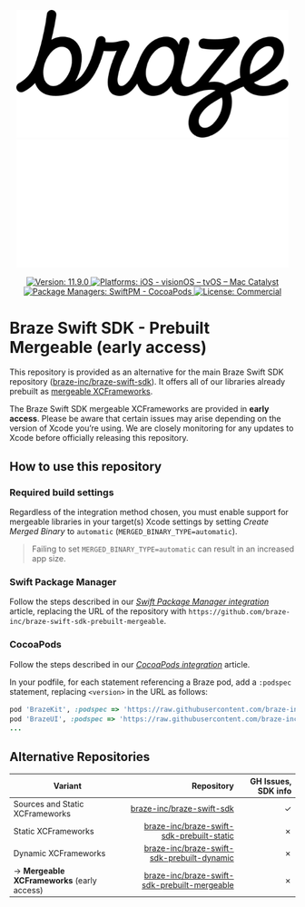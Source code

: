 <p align="center">
  <img width="480" alt="Braze Logo" src=".github/assets/logo-light.png#gh-light-mode-only" />
  <img width="480" alt="Braze Logo" src=".github/assets/logo-dark.png#gh-dark-mode-only" />
</p>

<p align="center">
  <a href="https://github.com/braze-inc/braze-swift-sdk/releases">
    <img src="https://badgen.net/badge/version/11.9.0/blue" alt="Version: 11.9.0">
  </a>
  <a href="#">
    <img src="https://badgen.net/badge/platforms/iOS%20%7C%20visionOS%20%7C%20tvOS%20%7C%20Mac%20Catalyst/orange"
      alt="Platforms: iOS - visionOS – tvOS – Mac Catalyst">
  </a>
  <a href="#">
    <img src="https://badgen.net/badge/package%20managers/SwiftPM%20%7C%20CocoaPods/green" alt="Package Managers: SwiftPM - CocoaPods">
  </a>
  <a href="https://github.com/braze-inc/braze-swift-sdk/blob/main/LICENSE">
    <img src="https://badgen.net/badge/license/Commercial/black" alt="License: Commercial">
  </a>
</p>

# Braze Swift SDK - Prebuilt Mergeable (early access)

This repository is provided as an alternative for the main Braze Swift SDK repository ([braze-inc/braze-swift-sdk]). It offers all of our libraries already prebuilt as [mergeable XCFrameworks](https://developer.apple.com/documentation/xcode/configuring-your-project-to-use-mergeable-libraries).

The Braze Swift SDK mergeable XCFrameworks are provided in **early access**. Please be aware that certain issues may arise depending on the version of Xcode you’re using. We are closely monitoring for any updates to Xcode before officially releasing this repository.

## How to use this repository

### Required build settings

Regardless of the integration method chosen, you must enable support for mergeable libraries in your target(s) Xcode settings by setting _Create Merged Binary_ to `automatic` (`MERGED_BINARY_TYPE=automatic`).

> Failing to set `MERGED_BINARY_TYPE=automatic` can result in an increased app size.

### Swift Package Manager

Follow the steps described in our [_Swift Package Manager integration_](https://www.braze.com/docs/developer_guide/platform_integration_guides/swift/initial_sdk_setup/installation_methods/swift_package_manager/) article, replacing the URL of the repository with `https://github.com/braze-inc/braze-swift-sdk-prebuilt-mergeable`.

### CocoaPods

Follow the steps described in our [_CocoaPods integration_](https://www.braze.com/docs/developer_guide/platform_integration_guides/swift/initial_sdk_setup/installation_methods/cocoapods/) article.

In your podfile, for each statement referencing a Braze pod, add a `:podspec` statement, replacing `<version>` in the URL as follows:

```ruby
pod 'BrazeKit', :podspec => 'https://raw.githubusercontent.com/braze-inc/braze-swift-sdk-prebuilt-mergeable/<version>/BrazeKit.podspec'
pod 'BrazeUI', :podspec => 'https://raw.githubusercontent.com/braze-inc/braze-swift-sdk-prebuilt-mergeable/<version>/BrazeUI.podspec'
...
```

## Alternative Repositories

| Variant                                     |                                     Repository | GH Issues, SDK info |
|---------------------------------------------|-----------------------------------------------:|--------------------:|
| Sources and Static XCFrameworks             |                    [braze-inc/braze-swift-sdk] |                   ✓ |
| Static XCFrameworks                         |    [braze-inc/braze-swift-sdk-prebuilt-static] |                   ✗ |
| Dynamic XCFrameworks                        |   [braze-inc/braze-swift-sdk-prebuilt-dynamic] |                   ✗ |
| → **Mergeable XCFrameworks** (early access) | [braze-inc/braze-swift-sdk-prebuilt-mergeable] |                   ✗ |

[braze-inc/braze-swift-sdk]: https://github.com/braze-inc/braze-swift-sdk
[braze-inc/braze-swift-sdk-prebuilt-static]: https://github.com/braze-inc/braze-swift-sdk-prebuilt-static
[braze-inc/braze-swift-sdk-prebuilt-dynamic]: https://github.com/braze-inc/braze-swift-sdk-prebuilt-dynamic
[braze-inc/braze-swift-sdk-prebuilt-mergeable]: https://github.com/braze-inc/braze-swift-sdk-prebuilt-mergeable
